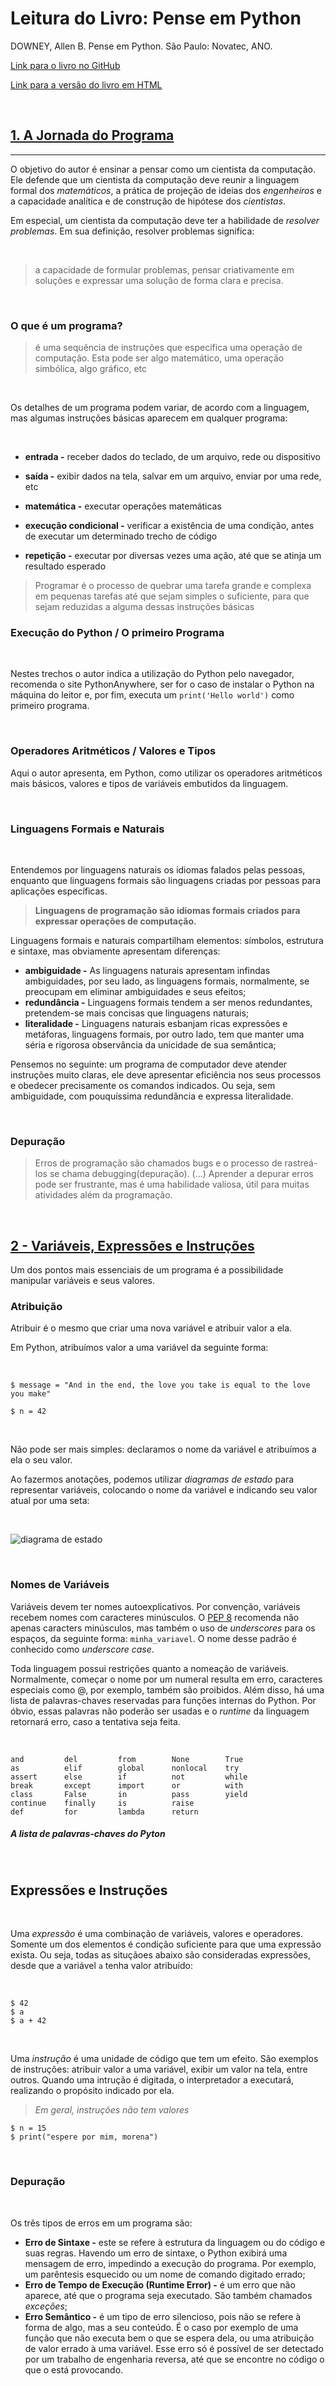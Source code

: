 # Leitura do Livro: Pense em Python

DOWNEY, Allen B. Pense em Python. São Paulo: Novatec, ANO.

[Link para o livro no GitHub][1]

[Link para a versão do livro em HTML][2]

<br />

## [1. A Jornada do Programa][3]

<hr />

O objetivo do autor é ensinar a pensar como um cientista da computação. Ele defende que um cientista da computação deve reunir a linguagem formal dos *matemáticos*, a prática de projeção de ideias dos *engenheiros* e a capacidade analítica e de construção de hipótese dos *cientistas*.

Em especial, um cientista da computação deve ter a habilidade de *resolver problemas*. Em sua definição, resolver problemas significa:

<br />

> a capacidade de formular problemas, pensar criativamente em soluções e expressar uma solução de forma clara e precisa.

<br />

### O que é um programa?

> é uma sequência de instruções que especifica uma operação de computação. Esta pode ser algo matemático, uma operação simbólica, algo gráfico, etc

<br />

Os detalhes de um programa podem variar, de acordo com a linguagem, mas algumas instruções básicas aparecem em qualquer programa:

<br />

- **entrada -** receber dados do teclado, de um arquivo, rede ou dispositivo

 - **saída -** exibir dados na tela, salvar em um arquivo, enviar por uma rede, etc

- **matemática -** executar operações matemáticas
 
- **execução condicional -** verificar a existência de uma condição, antes de executar um determinado trecho de código

- **repetição -** executar por diversas vezes uma ação, até que se atinja um resultado esperado

> Programar é o processo de quebrar uma tarefa grande e complexa em pequenas tarefas até que sejam simples o suficiente, para que sejam reduzidas a alguma dessas instruções básicas

### Execução do Python / O primeiro Programa

<br />

Nestes trechos o autor indica a utilização do Python pelo navegador, recomenda o site PythonAnywhere, ser for o caso de instalar o Python na máquina do leitor e, por fim, executa um `print('Hello world')` como primeiro programa.


<br />

### Operadores Aritméticos / Valores e Tipos

Aqui o autor apresenta, em Python, como utilizar os operadores aritméticos mais básicos, valores e tipos de variáveis embutidos da linguagem.

<br />

### Linguagens Formais e Naturais

<br />

Entendemos por linguagens naturais os idiomas falados pelas pessoas, enquanto que linguagens formais são linguagens criadas por pessoas para aplicações específicas.

> **Linguagens de programação são idiomas formais criados para expressar operações de computação.**

Linguagens formais e naturais compartilham elementos: símbolos, estrutura e sintaxe, mas obviamente apresentam diferenças:

- **ambiguidade -** As linguagens naturais apresentam infindas ambiguidades, por seu lado, as linguagens formais, normalmente, se preocupam em eliminar ambiguidades e seus efeitos;
- **redundância -** Linguagens formais tendem a ser menos redundantes, pretendem-se mais concisas que linguagens naturais;
- **literalidade -** Linguagens naturais esbanjam ricas expressões e metáforas, linguagens formais, por outro lado, tem que manter uma séria e rigorosa observância da unicidade de sua semântica;

Pensemos no seguinte: um programa de computador deve atender instruções muito claras, ele deve apresentar eficiência nos seus processos e obedecer precisamente os comandos indicados. Ou seja, sem ambiguidade, com pouquíssima redundância e expressa literalidade.

<br />

### Depuração
> Erros de programação são chamados bugs e o processo de rastreá-los se chama debugging(depuração). (...) Aprender a depurar erros pode ser frustrante, mas é uma habilidade valiosa, útil para muitas atividades além da programação.

<br />

## [2 - Variáveis, Expressões e Instruções][4]

Um dos pontos mais essenciais de um programa é a possibilidade manipular variáveis e seus valores.

### Atribuição

Atribuir é o mesmo que criar uma nova variável e atribuir valor a ela.

Em Python, atribuímos valor a uma variável da seguinte forma:

<br />

```
$ message = "And in the end, the love you take is equal to the love you make"

$ n = 42
```

<br />

Não pode ser mais simples: declaramos o nome da variável e atribuímos a ela o seu valor.

Ao fazermos anotações, podemos utilizar *diagramas de estado* para representar variáveis, colocando o nome da variável e indicando seu valor atual por uma seta:

<br />

![diagrama de estado](./img/img_01.png)

<br />

### Nomes de Variáveis

Variáveis devem ter nomes autoexplicativos. Por convenção, variáveis recebem nomes com caracteres minúsculos. O [PEP 8][5] recomenda não apenas caracters minúsculos, mas também o uso de *underscores* para os espaços, da seguinte forma: `minha_variavel`. O nome desse padrão é conhecido como *underscore case*.

Toda linguagem possui restrições quanto a nomeação de variáveis. Normalmente, começar o nome por um numeral resulta em erro, caracteres especiais como @, por exemplo, também são proibidos. Além disso, há uma lista de palavras-chaves reservadas para funções internas do Python. Por óbvio, essas palavras não poderão ser usadas e o *runtime* da linguagem retornará erro, caso a tentativa seja feita.

<br />

```
and         del         from        None        True
as          elif        global      nonlocal    try
assert      else        if          not         while
break       except      import      or          with
class       False       in          pass        yield
continue    finally     is          raise
def         for         lambda      return
```
##### A lista de palavras-chaves do Pyton

<br />

## Expressões e Instruções

<br />

Uma *expressão* é uma combinação de variáveis, valores e operadores. Somente um dos elementos é condição suficiente para que uma expressão exista. Ou seja, todas as situçãoes abaixo são consideradas expressões, desde que a variável `a` tenha valor atribuído:

<br />

```
$ 42
$ a
$ a + 42
```

<br />

Uma *instrução* é uma unidade de código que tem um efeito. São exemplos de instruções: atribuir valor a uma variável, exibir um valor na tela, entre outros. Quando uma intrução é digitada, o interpretador a executará, realizando o propósito indicado por ela.

> *Em geral, instruções não tem valores*

```
$ n = 15
$ print("espere por mim, morena")
```

<br />

### Depuração

<br />

Os três tipos de erros em um programa são:

- **Erro de Sintaxe -** este se refere à estrutura da linguagem ou do código e suas regras. Havendo um erro de sintaxe, o Python exibirá uma mensagem de erro, impedindo a execução do programa. Por exemplo, um parêntesis esquecido ou um nome de comando digitado errado;
- **Erro de Tempo de Execução (Runtime Error) -** é um erro que não aparece, até que o programa seja executado. São também chamados *exceções*;
- **Erro Semântico -** é um tipo de erro silencioso, pois não se refere à forma de algo, mas a seu conteúdo. É o caso por exemplo de uma função que não executa bem o que se espera dela, ou uma atribuição de valor errado à uma variável. Esse erro só é possível de ser detectado por um trabalho de engenharia reversa, até que se encontre no código o que o está provocando.

[1]: https://github.com/PenseAllen/PensePython2e
[2]: https://penseallen.github.io/PensePython2e/
[3]: https://penseallen.github.io/PensePython2e/01-jornada.html
[4]: https://penseallen.github.io/PensePython2e/02-vars-expr-instr.html
[5]: https://peps.python.org/pep-0008/#function-and-variable-names